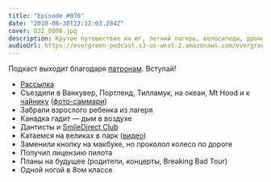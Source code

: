 ```yaml
---
title: "Episode #076"
date: "2018-08-30T22:12:03.284Z"
cover: DJI_0006.jpg
description: Крутое путешествие на юг, летний лагерь, велосипеды, дроны и вот это всё.
audioUrl: https://evergreen-podcast.s3-us-west-2.amazonaws.com/evergreen076.mp3
---
```


Подкаст выходит благодаря [патронам](https://patreon.com/podtema). Вступай!

- [Рассылка](https://letter.rosnovsky.us)
- Съездили в Ванкувер, Портленд, Тилламук, на океан, Mt Hood и к [чайнику](https://en.wikipedia.org/wiki/Teapot_Dome_Service_Station) ([фото-саммари](https://www.instagram.com/p/BmIF-xyg0mk/?taken-by=rosnovsky))
- Забрали взрослого ребенка из лагеря
- Канадка гадит — дым в воздухе
- Дантисты и [SmileDirect Club](https://mbsy.co/p27c2)
- Катаемся на великах в парк ([видео](https://www.youtube.com/watch?v=FWPztdv5bRE))
- Заменили кнопку на макбуке, но проколол колесо по дороге
- Получил лицензию пилота
- Планы на будущее (родители, концерты, Breaking Bad Tour)
- Одной ногой в 8ом классе